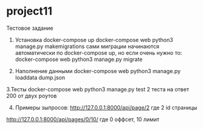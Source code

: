 # project11
Тестовое задание

1. Установка
docker-compose up
docker-compose web python3 manage.py makemigrations
сами миграции начинаются автоматически по docker-compose up, но если очень нужно то:
docker-compose web python3 manage.py migrate

2. Наполнение данными
docker-compose web python3 manage.py loaddata dump.json

3.Тесты
docker-compose web python3 manage.py test
2 теста на ответ 200 от двух роутов

4. Примеры зыпросов:
http://127.0.0.1:8000/api/page/2
где 2 id страницы

http://127.0.0.1:8000/api/pages/0/10/
где 0 оффсет, 10 лимит
